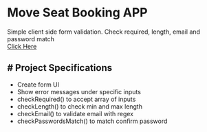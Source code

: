 # Move Seat Booking APP
Simple client side form validation. Check required, length, email and password match<br>
[Click Here](https://amberh31.github.io/movie-seat-booking/)

**# Project Specifications**
-
- Create form UI
- Show error messages under specific inputs 
- checkRequired() to accept array of inputs
- checkLength() to check min and max length
- checkEmail() to validate email with regex
- checkPasswordsMatch() to match confirm password
